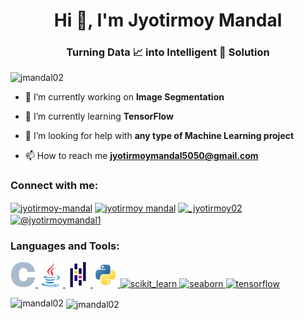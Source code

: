 <h1 align="center">Hi 👋, I'm Jyotirmoy Mandal</h1>
<h3 align="center">Turning Data 📈 into Intelligent 🧠 Solution</h3>

<!-- 
<img align="right" alt="coding" width="450" src="https://github.com/JMandal02/JMandal02/blob/main/small.gif">
-->

<p align="left"> <img src="https://komarev.com/ghpvc/?username=jmandal02&label=Profile%20views&color=0e75b6&style=flat" alt="jmandal02" /> </p>

- 🔭 I’m currently working on **Image Segmentation**

- 🌱 I’m currently learning **TensorFlow**

- 🤝 I’m looking for help with **any type of Machine Learning project**

- 📫 How to reach me **jyotirmoymandal5050@gmail.com**

<h3 align="left">Connect with me:</h3>
<p align="left">
<a href="https://www.linkedin.com/in/jyotirmoy-mandal-7a07a4362" target="blank"><img align="center" src="https://raw.githubusercontent.com/rahuldkjain/github-profile-readme-generator/master/src/images/icons/Social/linked-in-alt.svg" alt="jyotirmoy-mandal" height="30" width="40" /></a>
<a href="https://fb.com/jyotirmoy mandal" target="blank"><img align="center" src="https://raw.githubusercontent.com/rahuldkjain/github-profile-readme-generator/master/src/images/icons/Social/facebook.svg" alt="jyotirmoy mandal" height="30" width="40" /></a>
<a href="https://instagram.com/_jyotirmoy02" target="blank"><img align="center" src="https://raw.githubusercontent.com/rahuldkjain/github-profile-readme-generator/master/src/images/icons/Social/instagram.svg" alt="_jyotirmoy02" height="30" width="40" /></a>
<a href="https://www.hackerrank.com/profile/jyotirmoymandal1" target="blank"><img align="center" src="https://raw.githubusercontent.com/rahuldkjain/github-profile-readme-generator/master/src/images/icons/Social/hackerrank.svg" alt="@jyotirmoymandal1" height="30" width="40" /></a>
</p>

<h3 align="left">Languages and Tools:</h3>
<p align="left"> <a href="https://www.cprogramming.com/" target="_blank" rel="noreferrer"> <img src="https://raw.githubusercontent.com/devicons/devicon/master/icons/c/c-original.svg" alt="c" width="40" height="40"/> </a> <a href="https://www.java.com" target="_blank" rel="noreferrer"> <img src="https://raw.githubusercontent.com/devicons/devicon/master/icons/java/java-original.svg" alt="java" width="40" height="40"/> </a> <a href="https://pandas.pydata.org/" target="_blank" rel="noreferrer"> <img src="https://raw.githubusercontent.com/devicons/devicon/2ae2a900d2f041da66e950e4d48052658d850630/icons/pandas/pandas-original.svg" alt="pandas" width="40" height="40"/> </a> <a href="https://www.python.org" target="_blank" rel="noreferrer"> <img src="https://raw.githubusercontent.com/devicons/devicon/master/icons/python/python-original.svg" alt="python" width="40" height="40"/> </a> <a href="https://scikit-learn.org/" target="_blank" rel="noreferrer"> <img src="https://upload.wikimedia.org/wikipedia/commons/0/05/Scikit_learn_logo_small.svg" alt="scikit_learn" width="40" height="40"/> </a> <a href="https://seaborn.pydata.org/" target="_blank" rel="noreferrer"> <img src="https://seaborn.pydata.org/_images/logo-mark-lightbg.svg" alt="seaborn" width="40" height="40"/> </a> <a href="https://www.tensorflow.org" target="_blank" rel="noreferrer"> <img src="https://www.vectorlogo.zone/logos/tensorflow/tensorflow-icon.svg" alt="tensorflow" width="40" height="40"/> </a> </p>

<p><img align="left" src="https://github-readme-stats.vercel.app/api/top-langs?username=jmandal02&show_icons=true&locale=en&layout=compact" alt="jmandal02" /></p>

<p>&nbsp;<img align="center" src="https://github-readme-stats.vercel.app/api?username=jmandal02&show_icons=true&locale=en" alt="jmandal02" /></p>


